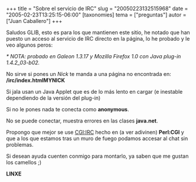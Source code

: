 +++
title = "Sobre el servicio de IRC"
slug = "20050223132515968"
date = "2005-02-23T13:25:15-06:00"
[taxonomies]
tema = ["preguntas"]
autor = ["Juan Caballero"]
+++

Saludos GLIB, esto es para los que mantienen este sitio, he notado que
han puesto un acceso al servicio de IRC directo en la página, lo he
probado y le veo algunos peros:

<!-- more -->
*\* NOTA: probado en Galeon 1.3.17 y Mozilla Firefox 1.0 con Java
plug-in 1.4.2_03-b02.*

No sirve si pones un *Nick* te manda a una página no encontrada en:
**/irc/index.htmlMYNICK**

Si jala usan un Java Applet que es de lo más lento en cargar (e
inestable dependiendo de la versión del plug-in)

Si no le pones nada te conecta como **anonymous**.

No se puede conectar, muestra errores en las clases **java.net**.

Propongo que mejor se use [CGI:IRC](http://cgiirc.sourceforge.net/)
hecho en (a ver adivinen) **Perl:CGI** y que a los que estamos tras un
muro de fuego podamos accesar al chat sin problemas.

Si desean ayuda cuenten conmigo para montarlo, ya saben que me gustan
los camellos ;)

**LINXE**
